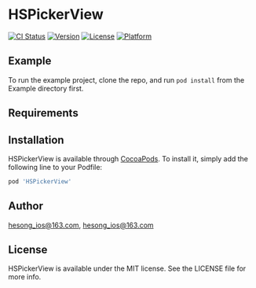 # HSPickerView

[![CI Status](https://img.shields.io/travis/hesong_ios@163.com/HSPickerView.svg?style=flat)](https://travis-ci.org/hesong_ios@163.com/HSPickerView)
[![Version](https://img.shields.io/cocoapods/v/HSPickerView.svg?style=flat)](https://cocoapods.org/pods/HSPickerView)
[![License](https://img.shields.io/cocoapods/l/HSPickerView.svg?style=flat)](https://cocoapods.org/pods/HSPickerView)
[![Platform](https://img.shields.io/cocoapods/p/HSPickerView.svg?style=flat)](https://cocoapods.org/pods/HSPickerView)

## Example

To run the example project, clone the repo, and run `pod install` from the Example directory first.

## Requirements

## Installation

HSPickerView is available through [CocoaPods](https://cocoapods.org). To install
it, simply add the following line to your Podfile:

```ruby
pod 'HSPickerView'
```

## Author

hesong_ios@163.com, hesong_ios@163.com

## License

HSPickerView is available under the MIT license. See the LICENSE file for more info.
